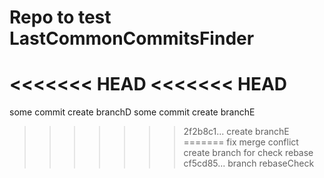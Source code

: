 # Repo to test LastCommonCommitsFinder
<<<<<<< HEAD
<<<<<<< HEAD
=======
some commit
create branchD
some commit
create branchE
>>>>>>> 2f2b8c1... create branchE
=======
fix merge conflict
create branch for check rebase
>>>>>>> cf5cd85... branch rebaseCheck
